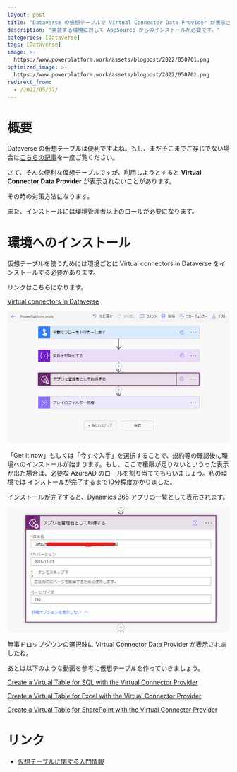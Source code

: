 ```yaml
---
layout: post
title: "Dataverse の仮想テーブルで Virtual Connector Data Provider が表示されない場合の対策"
description: "実装する環境に対して AppSource からのインストールが必要です。"
categories: [Dataverse]
tags: [Dataverse]
image: >-
  https://www.powerplatform.work/assets/blogpost/2022/050701.png
optimized_image: >-
  https://www.powerplatform.work/assets/blogpost/2022/050701.png
redirect_from:
  - /2022/05/07/
---
```



#  概要

Dataverse の仮想テーブルは便利ですよね。もし、まだそこまでご存じでない場合は[こちらの記事](https://docs.microsoft.com/ja-jp/power-apps/developer/data-platform/virtual-entities/get-started-ve)を一度ご覧ください。


さて、そんな便利な仮想テーブルですが、利用しようとすると **Virtual Connector Data Provider** が表示されないことがあります。

その時の対策方法になります。

また、インストールには環境管理者以上のロールが必要になります。

# 環境へのインストール

仮想テーブルを使うためには環境ごとに Virtual connectors in Dataverse をインストールする必要があります。

リンクはこちらになります。

[Virtual connectors in Dataverse](https://appsource.microsoft.com/en/product/dynamics-365/mscrm.connector_provider?tab=overview)


<img src="/assets/blogpost/2022/050601.png"/><br/>

「Get it now」もしくは「今すぐ入手」を選択することで、規約等の確認後に環境へのインストールが始まります。もし、ここで権限が足りないというった表示が出た場合は、必要な AzureAD のロールを割り当ててもらいましょう。私の環境では インストールが完了するまで10分程度かかりました。

インストールが完了すると、Dynamics 365 アプリの一覧として表示されます。

<img src="/assets/blogpost/2022/050602.png"/><br/>

無事ドロップダウンの選択肢に  Virtual Connector Data Provider が表示されましたね。

あとは以下のような動画を参考に仮想テーブルを作っていきましょう。


[Create a Virtual Table for SQL with the Virtual Connector Provider](https://www.youtube.com/watch?v=3KJdBe3BkM4)

[Create a Virtual Table for Excel with the Virtual Connector Provider](https://www.youtube.com/watch?v=9rxYzF5h7k8)

[Create a Virtual Table for SharePoint with the Virtual Connector Provider](https://www.youtube.com/watch?v=Jj7bWCV5Pu4)


# リンク

- [仮想テーブルに関する入門情報 ](https://docs.microsoft.com/ja-jp/power-apps/developer/data-platform/virtual-entities/get-started-ve)


